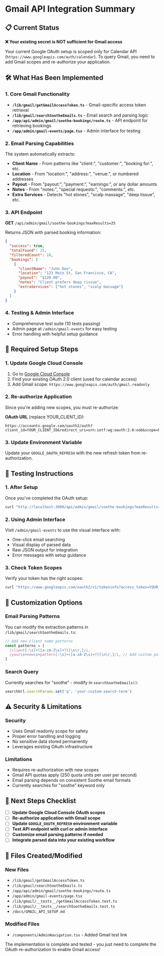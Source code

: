 # Gmail API Integration Summary

## 📋 Current Status

**❌ Your existing secret is NOT sufficient for Gmail access**

Your current Google OAuth setup is scoped only for Calendar API (`https://www.googleapis.com/auth/calendar`). To query Gmail, you need to add Gmail scopes and re-authorize your application.

## 🛠️ What Has Been Implemented

### 1. Core Gmail Functionality

- **`/lib/gmail/getGmailAccessToken.ts`** - Gmail-specific access token retrieval
- **`/lib/gmail/searchSootheEmails.ts`** - Email search and parsing logic
- **`/app/api/admin/gmail/soothe-bookings/route.ts`** - API endpoint for retrieving bookings
- **`/app/admin/gmail-events/page.tsx`** - Admin interface for testing

### 2. Email Parsing Capabilities

The system automatically extracts:

- **Client Name** - From patterns like "client:", "customer:", "booking for:", etc.
- **Location** - From "location:", "address:", "venue:", or numbered addresses
- **Payout** - From "payout:", "payment:", "earnings:", or any dollar amounts
- **Notes** - From "notes:", "special requests:", "comments:", etc.
- **Extra Services** - Detects "hot stones", "scalp massage", "deep tissue", etc.

### 3. API Endpoint

**GET** `/api/admin/gmail/soothe-bookings?maxResults=25`

Returns JSON with parsed booking information:

```json
{
  "success": true,
  "totalFound": 25,
  "filteredCount": 18,
  "bookings": [
    {
      "clientName": "John Doe",
      "location": "123 Main St, San Francisco, CA",
      "payout": "$120.00",
      "notes": "Client prefers deep tissue",
      "extraServices": ["hot stones", "scalp massage"]
    }
  ]
}
```

### 4. Testing & Admin Interface

- Comprehensive test suite (10 tests passing)
- Admin page at `/admin/gmail-events` for easy testing
- Error handling with helpful setup guidance

## 🚨 Required Setup Steps

### 1. Update Google Cloud Console

1. Go to [Google Cloud Console](https://console.cloud.google.com/)
2. Find your existing OAuth 2.0 client (used for calendar access)
3. Add Gmail scope: `https://www.googleapis.com/auth/gmail.readonly`

### 2. Re-authorize Application

Since you're adding new scopes, you must re-authorize:

**OAuth URL** (replace YOUR_CLIENT_ID):

```
https://accounts.google.com/oauth2/auth?client_id=YOUR_CLIENT_ID&redirect_uri=urn:ietf:wg:oauth:2.0:oob&scope=https://www.googleapis.com/auth/calendar+https://www.googleapis.com/auth/gmail.readonly&response_type=code&access_type=offline&approval_prompt=force
```

### 3. Update Environment Variable

Update your `GOOGLE_OAUTH_REFRESH` with the new refresh token from re-authorization.

## 🧪 Testing Instructions

### 1. After Setup

Once you've completed the OAuth setup:

```bash
curl "http://localhost:3000/api/admin/gmail/soothe-bookings?maxResults=10"
```

### 2. Using Admin Interface

Visit `/admin/gmail-events` to use the visual interface with:

- One-click email searching
- Visual display of parsed data
- Raw JSON output for integration
- Error messages with setup guidance

### 3. Check Token Scopes

Verify your token has the right scopes:

```bash
curl "https://www.googleapis.com/oauth2/v1/tokeninfo?access_token=YOUR_ACCESS_TOKEN"
```

## 🔧 Customization Options

### Email Parsing Patterns

You can modify the extraction patterns in `/lib/gmail/searchSootheEmails.ts`:

```typescript
// Add new client name patterns
const patterns = [
  /client[:\s]+([a-zA-Z\s]+?)[\n\r,]/i,
  /your\s+new\s+pattern[:\s]+([a-zA-Z\s]+?)[\n\r,]/i, // Add custom patterns
]
```

### Search Query

Currently searches for "soothe" - modify in `searchSootheEmails()`:

```typescript
searchUrl.searchParams.set('q', 'your-custom-search-term')
```

## ⚠️ Security & Limitations

### Security

- Uses Gmail readonly scope for safety
- Proper error handling and logging
- No sensitive data stored permanently
- Leverages existing OAuth infrastructure

### Limitations

- Requires re-authorization with new scopes
- Gmail API quotas apply (250 quota units per user per second)
- Email parsing depends on consistent Soothe email formats
- Currently searches for "soothe" keyword only

## 🎯 Next Steps Checklist

- [ ] **Update Google Cloud Console OAuth scopes**
- [ ] **Re-authorize application with Gmail scope**
- [ ] **Update `GOOGLE_OAUTH_REFRESH` environment variable**
- [ ] **Test API endpoint with curl or admin interface**
- [ ] **Customize email parsing patterns if needed**
- [ ] **Integrate parsed data into your existing workflow**

## 📁 Files Created/Modified

### New Files

- `/lib/gmail/getGmailAccessToken.ts`
- `/lib/gmail/searchSootheEmails.ts`
- `/app/api/admin/gmail/soothe-bookings/route.ts`
- `/app/admin/gmail-events/page.tsx`
- `/lib/gmail/__tests__/getGmailAccessToken.test.ts`
- `/lib/gmail/__tests__/searchSootheEmails.test.ts`
- `/docs/GMAIL_API_SETUP.md`

### Modified Files

- `/components/AdminNavigation.tsx` - Added Gmail test link

The implementation is complete and tested - you just need to complete the OAuth re-authorization to enable Gmail access!
